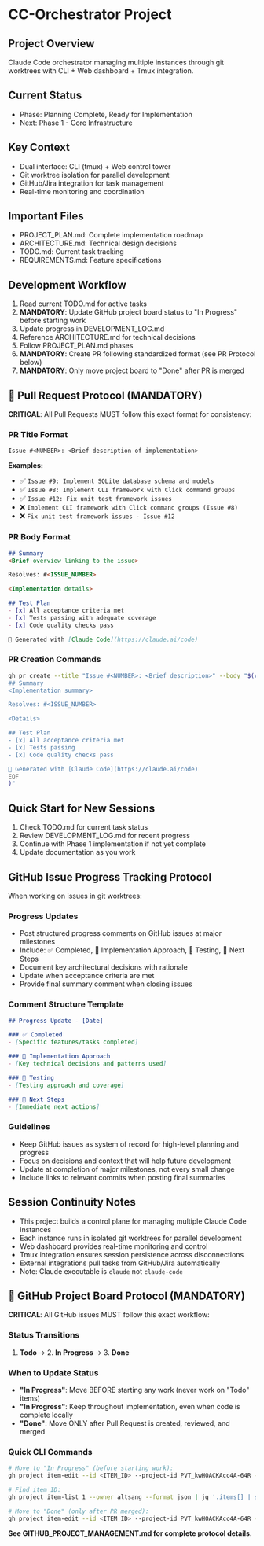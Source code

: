 # CC-Orchestrator Project

## Project Overview
Claude Code orchestrator managing multiple instances through git worktrees with CLI + Web dashboard + Tmux integration.

## Current Status
- Phase: Planning Complete, Ready for Implementation
- Next: Phase 1 - Core Infrastructure

## Key Context
- Dual interface: CLI (tmux) + Web control tower
- Git worktree isolation for parallel development
- GitHub/Jira integration for task management
- Real-time monitoring and coordination

## Important Files
- PROJECT_PLAN.md: Complete implementation roadmap
- ARCHITECTURE.md: Technical design decisions
- TODO.md: Current task tracking
- REQUIREMENTS.md: Feature specifications

## Development Workflow
1. Read current TODO.md for active tasks
2. **MANDATORY**: Update GitHub project board status to "In Progress" before starting work
3. Update progress in DEVELOPMENT_LOG.md
4. Reference ARCHITECTURE.md for technical decisions
5. Follow PROJECT_PLAN.md phases
6. **MANDATORY**: Create PR following standardized format (see PR Protocol below)
7. **MANDATORY**: Only move project board to "Done" after PR is merged

## 🔗 Pull Request Protocol (MANDATORY)

**CRITICAL**: All Pull Requests MUST follow this exact format for consistency:

### PR Title Format
```
Issue #<NUMBER>: <Brief description of implementation>
```

**Examples:**
- ✅ `Issue #9: Implement SQLite database schema and models`
- ✅ `Issue #8: Implement CLI framework with Click command groups`
- ✅ `Issue #12: Fix unit test framework issues`
- ❌ `Implement CLI framework with Click command groups (Issue #8)`
- ❌ `Fix unit test framework issues - Issue #12`

### PR Body Format
```markdown
## Summary
<Brief overview linking to the issue>

Resolves: #<ISSUE_NUMBER>

<Implementation details>

## Test Plan
- [x] All acceptance criteria met
- [x] Tests passing with adequate coverage
- [x] Code quality checks pass

🤖 Generated with [Claude Code](https://claude.ai/code)
```

### PR Creation Commands
```bash
gh pr create --title "Issue #<NUMBER>: <Brief description>" --body "$(cat <<'EOF'
## Summary
<Implementation summary>

Resolves: #<ISSUE_NUMBER>

<Details>

## Test Plan
- [x] All acceptance criteria met
- [x] Tests passing
- [x] Code quality checks pass

🤖 Generated with [Claude Code](https://claude.ai/code)
EOF
)"
```

## Quick Start for New Sessions
1. Check TODO.md for current task status
2. Review DEVELOPMENT_LOG.md for recent progress
3. Continue with Phase 1 implementation if not yet complete
4. Update documentation as you work

## GitHub Issue Progress Tracking Protocol

When working on issues in git worktrees:

### Progress Updates
- Post structured progress comments on GitHub issues at major milestones
- Include: ✅ Completed, 🔧 Implementation Approach, 🧪 Testing, 🚀 Next Steps
- Document key architectural decisions with rationale
- Update when acceptance criteria are met
- Provide final summary comment when closing issues

### Comment Structure Template
```markdown
## Progress Update - [Date]

### ✅ Completed
- [Specific features/tasks completed]

### 🔧 Implementation Approach
- [Key technical decisions and patterns used]

### 🧪 Testing
- [Testing approach and coverage]

### 🚀 Next Steps
- [Immediate next actions]
```

### Guidelines
- Keep GitHub issues as system of record for high-level planning and progress
- Focus on decisions and context that will help future development
- Update at completion of major milestones, not every small change
- Include links to relevant commits when posting final summaries

## Session Continuity Notes
- This project builds a control plane for managing multiple Claude Code instances
- Each instance runs in isolated git worktrees for parallel development
- Web dashboard provides real-time monitoring and control
- Tmux integration ensures session persistence across disconnections
- External integrations pull tasks from GitHub/Jira automatically
- Note: Claude executable is `claude` not `claude-code`

## 🚨 GitHub Project Board Protocol (MANDATORY)

**CRITICAL**: All GitHub issues MUST follow this exact workflow:

### Status Transitions
1. **Todo** → 2. **In Progress** → 3. **Done**

### When to Update Status
- **"In Progress"**: Move BEFORE starting any work (never work on "Todo" items)
- **"In Progress"**: Keep throughout implementation, even when code is complete locally
- **"Done"**: Move ONLY after Pull Request is created, reviewed, and merged

### Quick CLI Commands
```bash
# Move to "In Progress" (before starting work):
gh project item-edit --id <ITEM_ID> --project-id PVT_kwHOACKAcc4A-64R --field-id PVTSSF_lAHOACKAcc4A-64RzgyLaOg --single-select-option-id 47fc9ee4

# Find item ID:
gh project item-list 1 --owner altsang --format json | jq '.items[] | select(.content.number == <ISSUE_NUMBER>) | .id'

# Move to "Done" (only after PR merged):
gh project item-edit --id <ITEM_ID> --project-id PVT_kwHOACKAcc4A-64R --field-id PVTSSF_lAHOACKAcc4A-64RzgyLaOg --single-select-option-id 98236657
```

**See GITHUB_PROJECT_MANAGEMENT.md for complete protocol details.**
